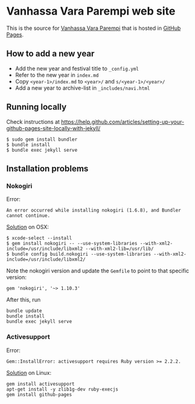 # Vanhassa Vara Parempi web site

This is the source for [Vanhassa Vara Parempi](http://www.vanhassavaraparempi.fi/) that is hosted in [GitHub Pages](https://pages.github.com/).

## How to add a new year

* Add the new year and festival title to `_config.yml`
* Refer to the new year in `index.md`
* Copy `<year-1>/index.md` to `<year>/` and `s/<year-1>/<year>/`
* Add a new year to archive-list in `_includes/navi.html`

## Running locally

Check instructions at https://help.github.com/articles/setting-up-your-github-pages-site-locally-with-jekyll/

```
$ sudo gem install bundler
$ bundle install
$ bundle exec jekyll serve
```
## Installation problems

### Nokogiri

Error:
```
An error occurred while installing nokogiri (1.6.8), and Bundler cannot continue.
```

[Solution](http://stackoverflow.com/a/34653921) on OSX:

```
$ xcode-select --install
$ gem install nokogiri -- --use-system-libraries --with-xml2-include=/usr/include/libxml2 --with-xml2-lib=/usr/lib/
$ bundle config build.nokogiri --use-system-libraries --with-xml2-include=/usr/include/libxml2/
```

Note the nokogiri version and update the `Gemfile` to point to that specific version:
```
gem 'nokogiri', '~> 1.10.3'
```

After this, run
```
bundle update
bundle install
bundle exec jekyll serve
```

### Activesupport

Error:
```
Gem::InstallError: activesupport requires Ruby version >= 2.2.2.
```

[Solution](https://github.com/github/pages-gem/issues/181) on Linux:

```
gem install activesupport
apt-get install -y zlib1g-dev ruby-execjs
gem install github-pages
```
